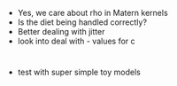 - Yes, we care about rho in Matern kernels
- Is the diet being handled correctly?
- Better dealing with jitter
- look into deal with - values for c

# 

- test with super simple toy models
